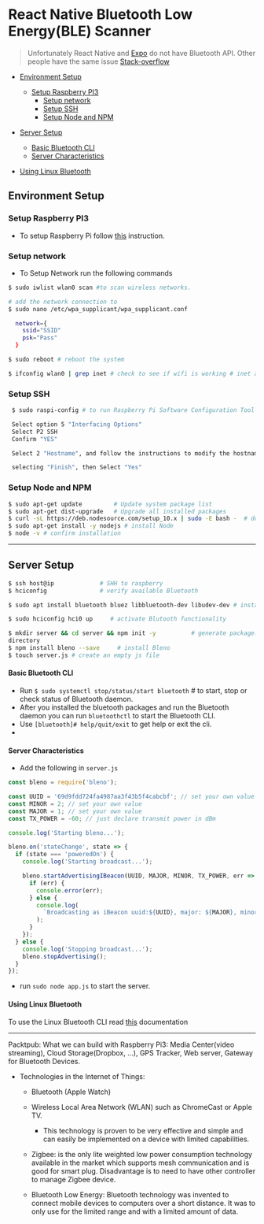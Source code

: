 # React Native Bluetooth Low Energy(BLE) Scanner
> Unfortunately React Native and [Expo](https://expo.canny.io/feature-requests/p/bluetooth-api) do not have Bluetooth API. 
Other people have the same issue [Stack-overflow](https://stackoverflow.com/questions/50603841/bluetooth-application-with-react-native)

- [Environment Setup](#environment-setup)
  - [Setup Raspberry PI3](#setup-raspberry-pi3)
    - [Setup network](#setup-network)
    - [Setup SSH](#setup-ssh)
    - [Setup Node and NPM](#setup-node-and-npm)
- [Server Setup](#server-setup)
  - [Basic Bluetooth CLI](#basic-bluetooth-cli)
  - [Server Characteristics](#server-characteristics)

- [Using Linux Bluetooth](#using-linux-bluetooth)

## Environment Setup

### Setup Raspberry PI3

- To setup Raspberry Pi follow [this](https://www.w3schools.com/nodejs/nodejs_raspberrypi.asp) instruction.

### Setup network

- To Setup Network run the following commands

```bash
$ sudo iwlist wlan0 scan #to scan wireless networks.

# add the network connection to
$ sudo nano /etc/wpa_supplicant/wpa_supplicant.conf

  network={
    ssid="SSID"
    psk="Pass"
  }

$ sudo reboot # reboot the system

$ ifconfig wlan0 | grep inet # check to see if wifi is working # inet addr:192.168.1.21
```

### Setup SSH

```bash
 $ sudo raspi-config # to run Raspberry Pi Software Configuration Tool

 Select option 5 "Interfacing Options"
 Select P2 SSH
 Confirm "YES"

 Select 2 "Hostname", and follow the instructions to modify the hostname.

 selecting "Finish", then Select "Yes"
```

### Setup Node and NPM

```Bash
$ sudo apt-get update         # Update system package list
$ sudo apt-get dist-upgrade   # Upgrade all installed packages
$ curl -sL https://deb.nodesource.com/setup_10.x | sudo -E bash -  # download and install Node.js
$ sudo apt-get install -y nodejs # install Node
$ node -v # confirm installation
```

---

## Server Setup

```bash
$ ssh host@ip             # SHH to raspberry
$ hciconfig               # verify available Bluetooth

$ sudo apt install bluetooth bluez libbluetooth-dev libudev-dev # install blutooth libraries

$ sudo hciconfig hci0 up     # activate Blutooth functionality

$ mkdir server && cd server && npm init -y          # generate package.json in server
directory
$ npm install bleno --save     # install Bleno
$ touch server.js # create an empty js file
```

#### Basic Bluetooth CLI
- Run  `$ sudo systemctl stop/status/start bluetooth` # to start, stop or check status of Bluetooth daemon.
- After you installed the bluetooth packages and run the Bluetooth daemon you can run `bluetoothctl` to start the Bluetooth CLI.
- Use `[bluetooth]# help/quit/exit` to get help or exit the cli.
- 

#### Server Characteristics

- Add the following in `server.js`

```javascript
const bleno = require('bleno');

const UUID = '69d9fdd724fa4987aa3f43b5f4cabcbf'; // set your own value
const MINOR = 2; // set your own value
const MAJOR = 1; // set your own value
const TX_POWER = -60; // just declare transmit power in dBm

console.log('Starting bleno...');

bleno.on('stateChange', state => {
  if (state === 'poweredOn') {
    console.log('Starting broadcast...');

    bleno.startAdvertisingIBeacon(UUID, MAJOR, MINOR, TX_POWER, err => {
      if (err) {
        console.error(err);
      } else {
        console.log(
          `Broadcasting as iBeacon uuid:${UUID}, major: ${MAJOR}, minor: ${MINOR}`
        );
      }
    });
  } else {
    console.log('Stopping broadcast...');
    bleno.stopAdvertising();
  }
});
```

- run `sudo node app.js` to start the server.

#### Using Linux Bluetooth

To use the Linux Bluetooth CLI read [this](https://docs.ubuntu.com/core/en/stacks/bluetooth/bluez/docs/reference/available-commands) documentation



---
Packtpub:
What we can build with Raspberry Pi3: Media Center(video streaming), Cloud Storage(Dropbox, ...), GPS Tracker, Web server, Gateway for Bluetooth Devices.

- Technologies in the Internet of Things:
  - Bluetooth (Apple Watch)
  - Wireless Local Area Network (WLAN) such as ChromeCast or Apple TV.
    - This technology is proven to be very effective and simple and can easily be implemented on a device with limited capabilities.
  - Zigbee: is the only lite weighted low power consumption technology available in the market which supports mesh communication and is good for smart plug. Disadvantage is to need to have other controller to manage Zigbee device. 

  - Bluetooth Low Energy: 
     Bluetooth technology was invented to connect mobile devices to computers over a short distance. It was to only use for the limited range and with a limited amount of data. 